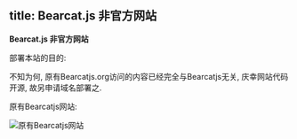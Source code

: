 title: Bearcat.js 非官方网站
---

**Bearcat.js 非官方网站**

部署本站的目的:

不知为何, 原有Bearcatjs.org访问的内容已经完全与Bearcatjs无关, 庆幸网站代码开源, 故另申请域名部署之.

原有Bearcatjs网站:

![原有Bearcatjs网站](/images/bearcatjs.org.png)
